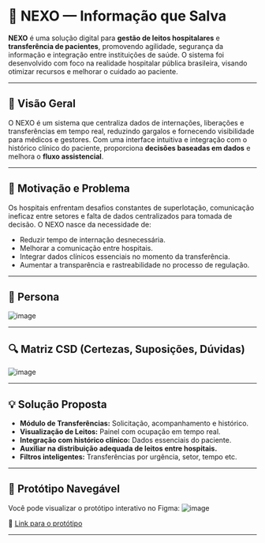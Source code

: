 # 🏥 NEXO — Informação que Salva

**NEXO** é uma solução digital para **gestão de leitos hospitalares** e **transferência de pacientes**, promovendo agilidade, segurança da informação e integração entre instituições de saúde. O sistema foi desenvolvido com foco na realidade hospitalar pública brasileira, visando otimizar recursos e melhorar o cuidado ao paciente.

---

## 📌 Visão Geral

O NEXO é um sistema que centraliza dados de internações, liberações e transferências em tempo real, reduzindo gargalos e fornecendo visibilidade para médicos e gestores. Com uma interface intuitiva e integração com o histórico clínico do paciente, proporciona **decisões baseadas em dados** e melhora o **fluxo assistencial**.

---

## 🧠 Motivação e Problema

Os hospitais enfrentam desafios constantes de superlotação, comunicação ineficaz entre setores e falta de dados centralizados para tomada de decisão. O NEXO nasce da necessidade de:

- Reduzir tempo de internação desnecessária.
- Melhorar a comunicação entre hospitais.
- Integrar dados clínicos essenciais no momento da transferência.
- Aumentar a transparência e rastreabilidade no processo de regulação.

---

## 👤 Persona

![image](https://github.com/user-attachments/assets/447024ce-69b7-443c-bc59-46d5778650be)



---

## 🔍 Matriz CSD (Certezas, Suposições, Dúvidas)

![image](https://github.com/user-attachments/assets/d13b3a04-1609-4117-9847-7aa1b4f369ea)

---

## 💡 Solução Proposta

- **Módulo de Transferências:** Solicitação, acompanhamento e histórico.
- **Visualização de Leitos:** Painel com ocupação em tempo real.
- **Integração com histórico clínico:** Dados essenciais do paciente.
- **Auxiliar na distribuição adequada de leitos entre hospitais.**
- **Filtros inteligentes:** Transferências por urgência, setor, tempo etc.

---

## 📐 Protótipo Navegável

Você pode visualizar o protótipo interativo no Figma:
![image](https://github.com/user-attachments/assets/43b95ce9-5d37-4335-9258-0ad85be7ca45)

🔗 [Link para o protótipo](https://www.figma.com/proto/I8YXC2L9gj8Iw2RjHmSKxd/Nexo?node-id=11-49&t=X2f8j3WcFCrA4UEp-0&scaling=min-zoom&content-scaling=fixed&page-id=0%3A1&starting-point-node-id=11%3A49)

---

